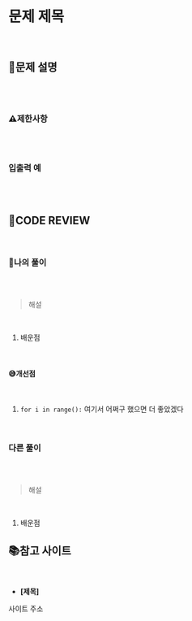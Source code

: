 # 문제 제목

<br/>

## **📝문제 설명**

<br/>

<br/>

### **⚠제한사항**

<br/>

<br/>

### **입출력 예**

<br/>

<br/>

## **🧐CODE REVIEW**

<br/>

### **🧾나의 풀이**

<br/>

```python
```

> 해설

<br/>

1. 배운점

<br/>

#### **😅개선점**

<br/>

1. `for i in range():` 여기서 어쩌구 했으면 더 좋았겠다

<br/>

### **다른 풀이**

<br/>

```python
```

>해설

<br/>

1. 배운점


## 📚참고 사이트

<br/>

- **[제목]**

사이트 주소